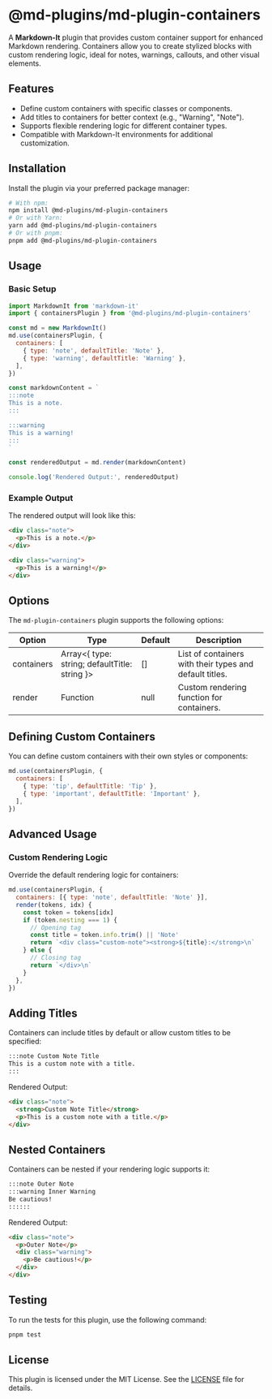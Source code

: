 # @md-plugins/md-plugin-containers

A **Markdown-It** plugin that provides custom container support for enhanced Markdown rendering. Containers allow you to create stylized blocks with custom rendering logic, ideal for notes, warnings, callouts, and other visual elements.

## Features

- Define custom containers with specific classes or components.
- Add titles to containers for better context (e.g., "Warning", "Note").
- Supports flexible rendering logic for different container types.
- Compatible with Markdown-It environments for additional customization.

## Installation

Install the plugin via your preferred package manager:

```bash
# With npm:
npm install @md-plugins/md-plugin-containers
# Or with Yarn:
yarn add @md-plugins/md-plugin-containers
# Or with pnpm:
pnpm add @md-plugins/md-plugin-containers
```

## Usage

### Basic Setup

```js
import MarkdownIt from 'markdown-it'
import { containersPlugin } from '@md-plugins/md-plugin-containers'

const md = new MarkdownIt()
md.use(containersPlugin, {
  containers: [
    { type: 'note', defaultTitle: 'Note' },
    { type: 'warning', defaultTitle: 'Warning' },
  ],
})

const markdownContent = `
:::note
This is a note.
:::

:::warning
This is a warning!
:::
`

const renderedOutput = md.render(markdownContent)

console.log('Rendered Output:', renderedOutput)
```

### Example Output

The rendered output will look like this:

```html
<div class="note">
  <p>This is a note.</p>
</div>

<div class="warning">
  <p>This is a warning!</p>
</div>
```

## Options

The `md-plugin-containers` plugin supports the following options:

| Option     | Type                                          | Default | Description                                             |
| ---------- | --------------------------------------------- | ------- | ------------------------------------------------------- |
| containers | Array<{ type: string; defaultTitle: string }> | []      | List of containers with their types and default titles. |
| render     | Function                                      | null    | Custom rendering function for containers.               |

## Defining Custom Containers

You can define custom containers with their own styles or components:

```js
md.use(containersPlugin, {
  containers: [
    { type: 'tip', defaultTitle: 'Tip' },
    { type: 'important', defaultTitle: 'Important' },
  ],
})
```

## Advanced Usage

### Custom Rendering Logic

Override the default rendering logic for containers:

```js
md.use(containersPlugin, {
  containers: [{ type: 'note', defaultTitle: 'Note' }],
  render(tokens, idx) {
    const token = tokens[idx]
    if (token.nesting === 1) {
      // Opening tag
      const title = token.info.trim() || 'Note'
      return `<div class="custom-note"><strong>${title}:</strong>\n`
    } else {
      // Closing tag
      return `</div>\n`
    }
  },
})
```

## Adding Titles

Containers can include titles by default or allow custom titles to be specified:

```markdown
:::note Custom Note Title
This is a custom note with a title.
:::
```

Rendered Output:

```html
<div class="note">
  <strong>Custom Note Title</strong>
  <p>This is a custom note with a title.</p>
</div>
```

## Nested Containers

Containers can be nested if your rendering logic supports it:

```markdown
:::note Outer Note
:::warning Inner Warning
Be cautious!
::::::
```

Rendered Output:

```html
<div class="note">
  <p>Outer Note</p>
  <div class="warning">
    <p>Be cautious!</p>
  </div>
</div>
```

## Testing

To run the tests for this plugin, use the following command:

```bash
pnpm test
```

## License

This plugin is licensed under the MIT License. See the [LICENSE](LICENSE.md) file for details.
